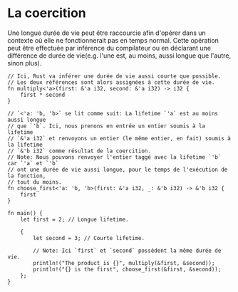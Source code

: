 # La coercition

Une longue durée de vie peut être raccourcie afin d'opérer dans un contexte où elle ne fonctionnerait pas en temps normal. Cette opération peut être effectuée par inférence du compilateur ou en déclarant une différence de durée de vie(e.g. l'une est, au moins, aussi longue que l'autre, sinon plus).

```rust,editable
// Ici, Rust va inférer une durée de vie aussi courte que possible. 
// Les deux références sont alors assignées à cette durée de vie.
fn multiply<'a>(first: &'a i32, second: &'a i32) -> i32 {
    first * second
}

// `<'a: 'b, 'b>` se lit comme suit: La lifetime `'a` est au moins aussi longue 
// que `'b`. Ici, nous prenons en entrée un entier soumis à la lifetime 
// `&'a i32` et renvoyons un entier (le même entier, en fait) soumis à la lifetime 
// `&'b i32` comme résultat de la coercition.
// Note: Nous pouvons renvoyer l'entier taggé avec la lifetime `'b` car `'a` et `'b`
// ont une durée de vie aussi longue, pour le temps de l'exécution de la fonction, 
// tout du moins.
fn choose_first<'a: 'b, 'b>(first: &'a i32, _: &'b i32) -> &'b i32 {
    first
}

fn main() {
    let first = 2; // Longue lifetime.

    {
        let second = 3; // Courte lifetime.

        // Note: Ici `first` et `second` possèdent la même durée de vie.
        println!("The product is {}", multiply(&first, &second));
        println!("{} is the first", choose_first(&first, &second));
    };
}

```

